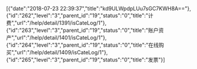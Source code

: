 [{"date":"2018-07-23 22:39:37","title":"kd9ULWpdpLUu7sGC7KWH8A=="},{"id":"262","level":"3","parent_id":"19","status":"0","title":"计费","url":"/help/detail/1391/isCateLog/1"},{"id":"263","level":"3","parent_id":"19","status":"0","title":"账户资产","url":"/help/detail/1401/isCateLog/1"},{"id":"264","level":"3","parent_id":"19","status":"0","title":"在线购买","url":"/help/detail/1409/isCateLog/1"},{"id":"265","level":"3","parent_id":"19","status":"0","title":"发票"}]